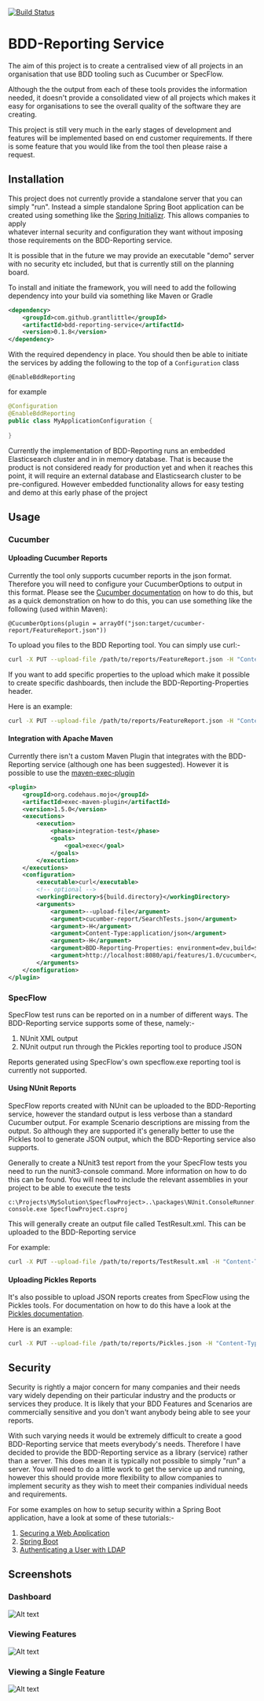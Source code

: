 [![Build Status](https://travis-ci.org/grantlittle/bdd-reporting.png)](https://travis-ci.org/grantlittle/bdd-reporting)

# BDD-Reporting Service

The aim of this project is to create a centralised view of all 
projects in an organisation that use BDD tooling such as Cucumber 
or SpecFlow.

Although the the output from each of these tools provides the information
needed, it doesn't provide a consolidated view of all projects which makes
it easy for organisations to see the overall quality of the software they
are creating.

This project is still very much in the early stages of development and features
will be implemented based on end customer requirements. If there is some feature
that you would like from the tool then please raise a request.

## Installation

This project does not currently provide a standalone server that you can simply "run". 
Instead a simple standalone Spring Boot application can be created using something 
like the [Spring Initializr](http://start.spring.io). This allows companies to apply  
whatever internal security and configuration they want without imposing those 
requirements on the BDD-Reporting service.

It is possible that in the future we may provide an executable "demo" server with no security etc included, but that is 
currently still on the planning board.

To install and initiate the framework, you will need to add the following 
dependency into your build via something like Maven or Gradle

```xml
<dependency>
    <groupId>com.github.grantlittle</groupId>
    <artifactId>bdd-reporting-service</artifactId>
    <version>0.1.8</version>
</dependency>
```

With the required dependency in place. You should then be able to initiate the services 
by adding the following to the top of a ```Configuration``` class

```text
@EnableBddReporting
```

for example

```java
@Configuration
@EnableBddReporting
public class MyApplicationConfiguration {
   
}
```

Currently the implementation of BDD-Reporting runs an embedded Elasticsearch cluster and in
in memory database. That is because the product is not considered ready for production yet 
and when it reaches this point, it will require an external database and Elasticsearch cluster
to be pre-configured. However embedded functionality allows for easy testing and demo at this
early phase of the project

## Usage

### Cucumber

#### Uploading Cucumber Reports

Currently the tool only supports cucumber reports in the json format. Therefore you
will need to configure your CucumberOptions to output in this format. Please see
the [Cucumber documentation](https://cucumber.io/docs/reference/jvm#configuration) 
on how to do this, but as a quick demonstration on
how to do this, you can use something like the following (used within Maven):
```
@CucumberOptions(plugin = arrayOf("json:target/cucumber-report/FeatureReport.json"))
```
To upload you files to the BDD Reporting tool. You can simply use curl:-

```bash
curl -X PUT --upload-file /path/to/reports/FeatureReport.json -H "Content-Type:application/json" http://bdd-reporting-server/api/features/1.0/cucumber
```

If you want to add specific properties to the upload which make it possible to 
create specific dashboards, then include the BDD-Reporting-Properties header. 

Here is an example:

```bash
curl -X PUT --upload-file /path/to/reports/FeatureReport.json -H "Content-Type:application/json" -H "BDD-Reporting-Properties: environment=dev,build=1.1.1" http://bdd-reporting-server/api/features/1.0/cucumber
```

#### Integration with Apache Maven

Currently there isn't a custom Maven Plugin that integrates with the BDD-Reporting service (although one has been suggested). 
However it is possible to use the [maven-exec-plugin](http://www.mojohaus.org/exec-maven-plugin/)
 
```xml
<plugin>
    <groupId>org.codehaus.mojo</groupId>
    <artifactId>exec-maven-plugin</artifactId>
    <version>1.5.0</version>
    <executions>
        <execution>
            <phase>integration-test</phase>
            <goals>
                <goal>exec</goal>
            </goals>
        </execution>
    </executions>
    <configuration>
        <executable>curl</executable>
        <!-- optional -->
        <workingDirectory>${build.directory}</workingDirectory>
        <arguments>
            <argument>--upload-file</argument>
            <argument>cucumber-report/SearchTests.json</argument>
            <argument>-H</argument>
            <argument>Content-Type:application/json</argument>
            <argument>-H</argument>
            <argument>BDD-Reporting-Properties: environment=dev,build=${project.version}</argument>
            <argument>http://localhost:8080/api/features/1.0/cucumber</argument>
        </arguments>
    </configuration>
</plugin>
``` 

### SpecFlow

SpecFlow test runs can be reported on in a number of different ways. The BDD-Reporting service supports some of these, 
namely:-

1. NUnit XML output
2. NUnit output run through the Pickles reporting tool to produce JSON

Reports generated using SpecFlow's own specflow.exe reporting tool is currently not supported.


#### Using NUnit Reports

SpecFlow reports created with NUnit can be uploaded to the BDD-Reporting service, however the standard output is less 
verbose than a standard Cucumber output. For example Scenario descriptions are missing from the output. So although they 
are supported it's generally better to use the Pickles tool to generate JSON output, which the BDD-Reporting service also
supports.
 

Generally to create a NUnit3 test report from the your SpecFlow tests you need to run the nunit3-console command. 
More information on how to do this can be found. You will need to include the relevant assemblies in your project to 
be able to execute the tests 

```commandline
c:\Projects\MySolution\SpecflowProject>..\packages\NUnit.ConsoleRunner.3.5.0\tools\nunit3-console.exe SpecflowProject.csproj
```

This will generally create an output file called TestResult.xml. This can be uploaded to the BDD-Reporting service

For example:

```bash
curl -X PUT --upload-file /path/to/reports/TestResult.xml -H "Content-Type:text/plain" -H "BDD-Reporting-Properties: environment=dev,build=1.1.1" http://bdd-reporting-server/api/features/1.0/nunit
```
 
#### Uploading Pickles Reports

It's also possible to upload JSON reports creates from SpecFlow using the Pickles tools. For documentation on how to
do this have a look at the [Pickles documentation](http://docs.picklesdoc.com/en/latest/).
 
Here is an example:


```bash
curl -X PUT --upload-file /path/to/reports/Pickles.json -H "Content-Type:application/json" -H "BDD-Reporting-Properties: environment=dev,build=1.1.1" http://bdd-reporting-server/api/features/1.0/pickles
```

## Security

Security is rightly a major concern for many companies and their needs vary widely depending on their particular industry 
and the products or services they produce. It is likely that your BDD Features and Scenarios are commercially sensitive and you don't want anybody being able 
to see your reports.

With such varying needs it would be extremely difficult to create a good BDD-Reporting service that meets everybody's needs. 
Therefore I have decided to provide the BDD-Reporting service as a library (service) rather than a server. 
This does mean it is typically not possible to simply "run" a server. You will need to do a little work to get the service up 
and running, however this should provide more flexibility to allow companies to implement security as they wish to meet their
companies individual needs and requirements.

For some examples on how to setup security within a Spring Boot application, have a look at some of these tutorials:-

1. [Securing a Web Application](https://spring.io/guides/gs/securing-web/)
2. [Spring Boot](https://spring.io/guides/tutorials/spring-boot-oauth2/)
3. [Authenticating a User with LDAP](https://spring.io/guides/gs/authenticating-ldap/)

## Screenshots

### Dashboard

![Alt text](github/images/dashboard.png?raw=true "Dashboard")

### Viewing Features

![Alt text](github/images/features.png?raw=true "Features")

### Viewing a Single Feature

![Alt text](github/images/feature.png?raw=true "Feature")